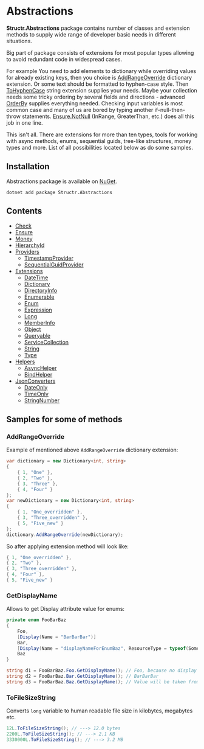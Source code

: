 # Abstractions

**Structr.Abstractions** package contains number of classes and extension methods to supply wide range of developer basic needs in different situations.

Big part of package consists of extensions for most popular types allowing to avoid redundant code in widespread cases.

For example You need to add elements to dictionary while overriding values for already existing keys, then you choice is [AddRangeOverride](Extensions/Dictionary.md) dictionary extension. Or some text should be formatted to hyphen-case style. Then [ToHyphenCase](Extensions/String.md) string extension supplies your needs. Maybe your collection needs some tricky ordering by several fields and directions - advanced [OrderBy](Extensions/Enumerable.md) supplies everything needed. Checking input variables is most common case and many of us are bored by typing another if-null-then-throw statements. [Ensure.NotNull](Ensure.md) (InRange, GreaterThan, etc.) does all this job in one line.

This isn't all. There are extensions for more than ten types, tools for working with async methods, enums, sequential guids, tree-like structures, money types and more. List of all possibilities located below as do some samples.

## Installation

Abstractions package is available on [NuGet](https://www.nuget.org/packages/Structr.Abstractions/). 

```
dotnet add package Structr.Abstractions
```

## Contents

* [Check](Check.md)
* [Ensure](Ensure.md)
* [Money](Money.md)
* [HierarchyId](HierarchyId.md)
* [Providers](Providers/Providers.md)
    * [TimestampProvider](Providers/TimestampProvider.md)
    * [SequentialGuidProvider](Providers/SequentialGuidProvider.md)
* [Extensions](Extensions/Extensions.md)
    * [DateTime](Extensions/DateTime.md)
    * [Dictionary](Extensions/Dictionary.md)
    * [DirectoryInfo](Extensions/DirectoryInfo.md)
    * [Enumerable](Extensions/Enumerable.md)
    * [Enum](Extensions/Enum.md)
    * [Expression](Extensions/Expression.md)
    * [Long](Extensions/Long.md)
    * [MemberInfo](Extensions/MemberInfo.md)
    * [Object](Extensions/Object.md)
    * [Queryable](Extensions/Queryable.md)
    * [ServiceCollection](Extensions/ServiceCollection.md)
    * [String](Extensions/String.md)
    * [Type](Extensions/Type.md)
* [Helpers](Helpers/Helpers.md)
    * [AsyncHelper](Helpers/AsyncHelper.md)
    * [BindHelper](Helpers/BindHelper.md)
* [JsonConverters](JsonConverters/JsonConverters.md)
    * [DateOnly](JsonConverters/DateOnly.md)
    * [TimeOnly](JsonConverters/TimeOnly.md)
    * [StringNumber](JsonConverters/StringNumber.md)

## Samples for some of methods

### AddRangeOverride

Example of mentioned above ``AddRangeOverride`` dictionary extension:

```csharp
var dictionary = new Dictionary<int, string>
{
    { 1, "One" },
    { 2, "Two" },
    { 3, "Three" },
    { 4, "Four" }
};
var newDictionary = new Dictionary<int, string>
{
    { 1, "One_overridden" },
    { 3, "Three_overridden" },
    { 5, "Five_new" }
};
dictionary.AddRangeOverride(newDictionary);
```

So after applying extension method will look like:

```csharp
{ 1, "One_overridden" },
{ 2, "Two" },
{ 3, "Three_overridden" },
{ 4, "Four" },
{ 5, "Five_new" }
```

### GetDisplayName

Allows to get Display attribute value for enums:

```csharp
private enum FooBarBaz
{
    Foo,
    [Display(Name = "BarBarBar")]
    Bar,    
    [Display(Name = "displayNameForEnumBaz", ResourceType = typeof(SomeResources))]
    Baz
}

string d1 = FooBarBaz.Foo.GetDisplayName(); // Foo, because no display name was provided
string d2 = FooBarBaz.Bar.GetDisplayName(); // BarBarBar
string d3 = FooBarBaz.Baz.GetDisplayName(); // Value will be taken from SomeResources file
```

### ToFileSizeString

Converts `long` variable to human readable file size in kilobytes, megabytes etc.

```csharp
12L.ToFileSizeString(); // ---> 12.0 bytes
2200L.ToFileSizeString(); // ---> 2.1 KB
3330000L.ToFileSizeString(); // ---> 3.2 MB
```